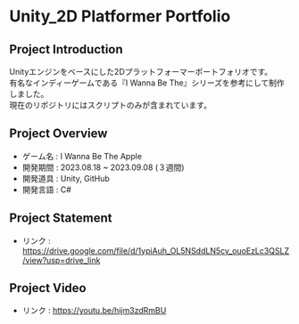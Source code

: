 # Unity_2D Platformer Portfolio
## Project Introduction
Unityエンジンをベースにした2Dプラットフォーマーポートフォリオです。
<br/>有名なインディーゲームである『I Wanna Be The』シリーズを参考にして制作しました。
<br/>現在のリポジトリにはスクリプトのみが含まれています。

## Project Overview
- ゲーム名 : I Wanna Be The Apple
- 開発期間 : 2023.08.18 ~ 2023.09.08 (３週間)
- 開発道具 : Unity, GitHub
- 開発言語 : C#

## Project Statement
- リンク : https://drive.google.com/file/d/1ypiAuh_OL5NSddLN5cv_ouoEzLc3QSLZ/view?usp=drive_link

## Project Video
- リンク : https://youtu.be/hijm3zdRmBU
